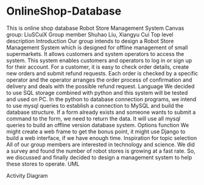 # OnlineShop-Database
 This is online shop database
Robot Store Management System
Canvas group: LiuSCuiX
Group member
Shuhao Liu, Xiangyu Cui
Top level description
Introduction
Our group intends to design a Robot Store Management System which is designed for offline management of small supermarkets. It allows customers and system operators to access the system. This system enables customers and  operators to log in or sign up for their account. For a customer, it is easy to check order details, create new orders and submit refund requests. Each order is checked by a specific operator and the operator arranges the order process of confirmation and delivery and deals with the possible refund request.
Language
We decided to use SQL storage combined with python and this system will be tested and used on PC.
In the python to database connection programs, we intend to use mysql queries to establish a connection to MySQL and build the database structure. If a form already exists and someone wants to submit a command to the form, we need to return the data. It will use all mysql queries to build an offline version database system. 
Options function
We might create a web frame to get the bonus point, it might use Django to build a web interface, if we have enough time. 
Inspiration for topic selection
All of our group members are interested in technology and science. We did a survey and found the number of robot stores is growing at a fast rate.
So, we discussed and finally decided to design a management system to help these stores to operate.
UML

Activity Diagram


